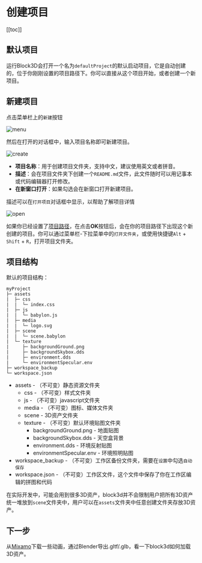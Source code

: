 # 创建项目

[[toc]]

## 默认项目

运行Block3D会打开一个名为`defaultProject`的默认启动项目，它是自动创建的，位于你刚刚设置的项目路径下。你可以直接从这个项目开始，或者创建一个新项目。

## 新建项目

点击菜单栏上的`新建`按钮

![menu](https://cdn.zjbku.com/start/menu-1.jpg)

然后在打开的对话框中，输入项目名称即可新建项目。

![create](https://cdn.zjbku.com/start/create.jpg)

- **项目名称**：用于创建项目文件夹，支持中文，建议使用英文或者拼音。
- **描述**：会在项目文件夹下创建一个`README.md`文件，此文件随时可以用记事本或代码编辑器打开修改。
- **在新窗口打开**：如果勾选会在新窗口打开新建项目。

描述可以在`打开项目`对话框中显示，以帮助了解项目详情

![open](https://cdn.zjbku.com/start/open.jpg)

如果你已经设置了[项目路径](./install.md#设置项目路径)，在点击**OK**按钮后，会在你的项目路径下出现这个新创建的项目。你可以通过菜单栏-下拉菜单中的`打开文件夹`，或使用快捷键`Alt` + `Shift` + `R`，打开项目文件夹。

## 项目结构

默认的项目结构：

```
myProject
├─ assets
|  ├─ css
|  |  └─ index.css
|  ├─ js
|  |  └─ babylon.js
|  ├─ media
|  |  └─ logo.svg
|  ├─ scene
|  |  └─ scene.babylon
|  └─ texture
|     ├─ backgroundGround.png
|     ├─ backgroundSkybox.dds
|     ├─ environment.dds
|     └─ environmentSpecular.env
├─ workspace_backup
└─ workspace.json
```

- assets - （不可变）静态资源文件夹
  - css - （不可变）样式文件夹
  - js - （不可变）javascript文件夹
  - media - （不可变）图标、媒体文件夹
  - scene - 3D资产文件夹
  - texture - （不可变）默认环境贴图文件夹
    - backgroundGround.png - 地面贴图
    - backgroundSkybox.dds - 天空盒背景
    - environment.dds - 环境反射贴图
    - environmentSpecular.env - 环境照明贴图
- workspace_backup - （不可变）工作区备份文件夹，需要在`设置`中勾选`自动保存`
- workspace.json - （不可变）工作区文件，这个文件中保存了你在工作区编辑的拼图和代码

在实际开发中，可能会用到很多3D资产，block3d并不会限制用户把所有3D资产统一堆放到`scene`文件夹中，用户可以在`assets`文件夹中任意创建文件夹存放3D资产。

## 下一步

从[Mixamo](https://www.mixamo.com/)下载一些动画，通过Blender导出.gltf/.glb，看一下block3d如何加载3D资产。